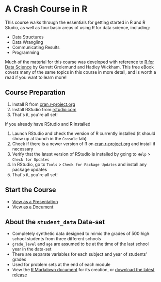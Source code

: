 # A Crash Course in R

This course walks through the essentials for getting started in R and R Studio, as well as four basic areas of using R for data science, including:
  
  - Data Structures
  - Data Wrangling
  - Communicating Results
  - Programming
  
Much of the material for this course was developed with reference to [R for Data Science](https://r4ds.had.co.nz/) by Garrett Grolemund and Hadley Wickham. This free eBook covers many of the same topics in this course in more detail, and is worth a read if you want to learn more!

## Course Preparation
1. Install R from [cran.r-project.org](https://cran.r-project.org/)
2. Install RStudio from [rstudio.com](https://www.rstudio.com/products/rstudio/download/#download)
3. That's it, you're all set!

If you already have RStudio and R installed

1. Launch RStudio and check the version of R currently installed (it should show up at launch in the `Console` tab)
2. Check if there is a newer version of R on [cran.r-project.org](https://cran.r-project.org/) and install if necessary
3. Verify that the latest version of RStudio is installed by going to `Help` > `Check for Updates`
4. In RStudio, go to `Tools` > `Check for Package Updates` and install any package updates
5. That's it, you're all set!

## Start the Course
- [View as a Presentation](https://tonofshell.me/r-crash-course/presentation.html)
- [View as a Document](presentation_doc.md)

## About the `student_data` Data-set
- Completely synthetic data designed to mimic the grades of 500 high school students from three different schools
- `grade_level` and `age` are assumed to be at the time of the last school year in the data-set
- There are separate variables for each subject and year of students' grades
- Used for problem sets at the end of each module
- View the [R Markdown document](students_dataset.md) for its creation, or [download the latest release](https://github.com/tonofshell/r-crash-course/releases/latest)